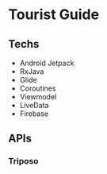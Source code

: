# Tourist Guide
## Techs
- Android Jetpack
- RxJava
- Glide
- Coroutines
- Viewmodel
- LiveData
- Firebase
## APIs
### Triposo
